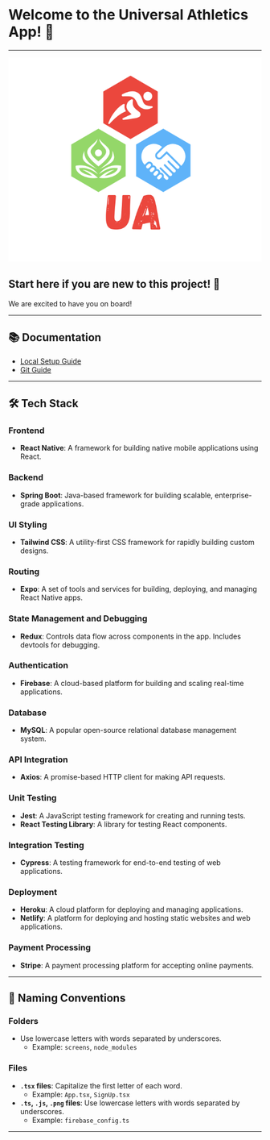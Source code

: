 # Welcome to the Universal Athletics App! 🎉

---

![Universal Athletics](docs/images/logo.png)

## Start here if you are new to this project! 🚀
We are excited to have you on board!

---

## 📚 Documentation
- [Local Setup Guide](docs/LOCALSETUP.md)
- [Git Guide](docs/GIT.md)

---

## 🛠️ Tech Stack

### Frontend
- **React Native**: A framework for building native mobile applications using React.

### Backend
- **Spring Boot**: Java-based framework for building scalable, enterprise-grade applications.

### UI Styling
- **Tailwind CSS**: A utility-first CSS framework for rapidly building custom designs.

### Routing
- **Expo**: A set of tools and services for building, deploying, and managing React Native apps.

### State Management and Debugging
- **Redux**: Controls data flow across components in the app. Includes devtools for debugging.

### Authentication
- **Firebase**: A cloud-based platform for building and scaling real-time applications.

### Database
- **MySQL**: A popular open-source relational database management system.

### API Integration
- **Axios**: A promise-based HTTP client for making API requests.

### Unit Testing
- **Jest**: A JavaScript testing framework for creating and running tests.
- **React Testing Library**: A library for testing React components.

### Integration Testing
- **Cypress**: A testing framework for end-to-end testing of web applications.

### Deployment
- **Heroku**: A cloud platform for deploying and managing applications.
- **Netlify**: A platform for deploying and hosting static websites and web applications.

### Payment Processing
- **Stripe**: A payment processing platform for accepting online payments.

---

## 📂 Naming Conventions

### Folders
- Use lowercase letters with words separated by underscores.
  - Example: `screens`, `node_modules`

### Files
- **`.tsx` files**: Capitalize the first letter of each word.
  - Example: `App.tsx`, `SignUp.tsx`
- **`.ts`, `.js`, `.png` files**: Use lowercase letters with words separated by underscores.
  - Example: `firebase_config.ts`

---

